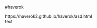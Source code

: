 #haverok
<html>
  <head>
    <meta chaset="utf-8">
    <meta name="viewport" content="width=device-width">
    <title>githubos oldal</title>
    <link rel>https://haverok2.github.io/haverok/asd.html
  </head>
  <body>
    <section>text</section>
  </body>
</html>
